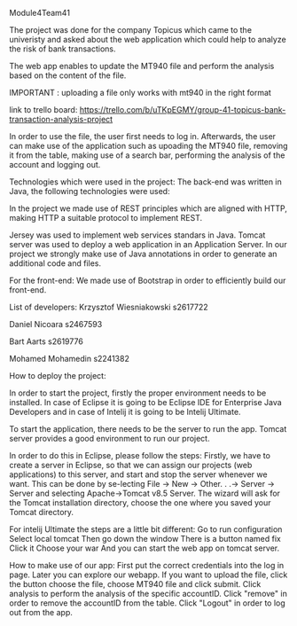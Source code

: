 Module4Team41

The project was done for the company Topicus which  came to the univeristy and asked about the web application which could help to analyze the risk of bank transactions.

The web app enables to update the MT940 file and perform the analysis based on the content of the file.

IMPORTANT : uploading a file only works with mt940 in the right format

link to trello board: 
https://trello.com/b/uTKpEGMY/group-41-topicus-bank-transaction-analysis-project

In order to use the file, the user first needs to log in. 
Afterwards, the user can make use of the application such as upoading the MT940 file, removing it from the table, making use of a search bar, performing the analysis of the account and logging out.

Technologies which were used in the project:
The back-end was written in Java, the following technologies were used:

In the project we made use of REST principles which are aligned with HTTP, making HTTP a suitable protocol to implement REST.

Jersey was used to implement web services standars in Java. Tomcat server was used to deploy a web application in an Application Server.
In our project we strongly make use of Java annotations in order to generate an additional code and files.

For the front-end:
We made use of Bootstrap in order to efficiently build our front-end.


List of developers:
Krzysztof Wiesniakowski
s2617722

Daniel Nicoara 
s2467593

Bart Aarts 
s2619776

Mohamed Mohamedin
s2241382


How to deploy the project:

In order to start the project, firstly the proper environment needs to be installed. In case of Eclipse it is going to be Eclipse IDE for Enterprise Java Developers and in case of Intelij it is going to be Intelij Ultimate.

To start the application, there needs to be the server to run the app. Tomcat server provides a good environment to run our project.

In order to do this in Eclipse, please follow the steps: 
Firstly, we have to create a server in Eclipse, so that we can assign our projects (web applications) to this server, and start and stop the server whenever we want. 
This can be done by se-lecting File → New → Other. . .→ Server → Server and selecting Apache→Tomcat v8.5 Server.
The wizard will ask for the Tomcat installation directory, choose the one where you saved your Tomcat directory.

For intelij Ultimate the steps are a little bit different: 
Go to run configuration
Select local tomcat
Then go down the window
There is a button named fix
Click it
Choose your war
And you can start the web app on tomcat server.



How to make use of our app:
First put the correct credentials into the log in page. 
Later you can explore our webapp. If you want to upload the file, click the button choose the file, choose MT940 file and click submit. 
Click analysis to perform the analysis of the specific accountID. Click "remove" in order to remove the accountID from the table. 
Click "Logout" in order to log out from the app.


